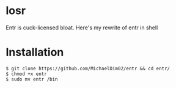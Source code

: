 # losr
Entr is cuck-licensed bloat. Here's my rewrite of entr in shell

# Installation
```
$ git clone https://github.com/MichaelDim02/entr && cd entr/
$ chmod +x entr
$ sudo mv entr /bin
```
